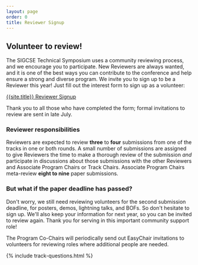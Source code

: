 ```yaml
---
layout: page
order: 0
title: Reviewer Signup
---
```


## Volunteer to review!

The SIGCSE Technical Symposium uses a community reviewing process, and we encourage you to participate. New Reviewers are always wanted, and it is one of the best ways you can contribute to the conference and help ensure a strong and diverse program. We invite you to sign up to be a Reviewer this year! Just fill out the interest form to sign up as a volunteer:

<div class = " well text-center">
  <a href = "{{site.data.cfp.reviewer-signup}}">{{site.title}} Reviewer Signup</a>
</div>

Thank you to all those who have completed the form; formal invitations to review are sent in late July.

### Reviewer responsibilities
Reviewers are expected to review **three** to **four** submissions from one of the tracks in one or both rounds. A small number of submissions are assigned to give Reviewers the time to make a thorough review of the submission *and* participate in discussions about those submissions with the other Reviewers and Associate Program Chairs or Track Chairs.  Associate Program Chairs meta-review **eight to nine** paper submissions.

### But what if the paper deadline has passed?
Don't worry, we still need reviewing volunteers for the second submission deadline, for posters, demos, lightning talks, and BOFs. So don't hesitate to sign up. We'll also keep your information for next year, so you can be invited to review again. Thank you for serving in this important community support role!

The Program Co-Chairs will periodically send out EasyChair invitations to volunteers for reviewing roles where additional people are needed. 

{% include track-questions.html %}
